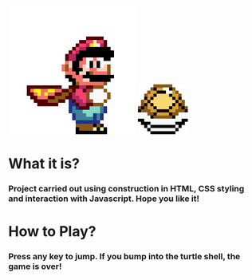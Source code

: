 <div>
 <img src="mario.gif" class="super-mario">
 <img src="Rainbowshell.webp" class="casco-inimigo" width=100px>
</div>
  <h1>What it is?</h1>
  <h3>Project carried out using construction in HTML, CSS styling and interaction with Javascript. Hope you like it!</h3>
  <h1>How to Play?</h1>
   <h3>Press any key to jump. If you bump into the turtle shell, the game is over!</h3>
  

